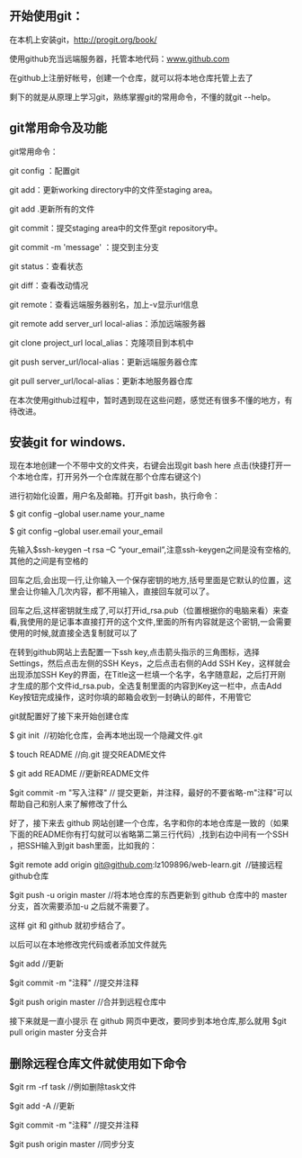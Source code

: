 ## 开始使用git：

在本机上安装git，http://progit.org/book/

使用github充当远端服务器，托管本地代码：www.github.com

在github上注册好帐号，创建一个仓库，就可以将本地仓库托管上去了

剩下的就是从原理上学习git，熟练掌握git的常用命令，不懂的就git --help。
   
## git常用命令及功能

git常用命令：

git config ：配置git

git add：更新working directory中的文件至staging area。

git add .更新所有的文件

git commit：提交staging area中的文件至git repository中。

git commit -m 'message' ：提交到主分支

git status：查看状态

git diff：查看改动情况

git remote：查看远端服务器别名，加上-v显示url信息

git remote add server_url local-alias：添加远端服务器

git clone project_url local_alias：克隆项目到本机中

git push server_url/local-alias：更新远端服务器仓库

git pull server_url/local-alias：更新本地服务器仓库

在本次使用github过程中，暂时遇到现在这些问题，感觉还有很多不懂的地方，有待改进。


## 安装git for windows.

现在本地创建一个不带中文的文件夹，右键会出现git bash here 点击(快捷打开一个本地仓库，打开另外一个仓库就在那个仓库右键这个)

进行初始化设置，用户名及邮箱。打开git bash，执行命令：

$ git config –global user.name your_name

$ git config –global user.email your_email

先输入$ssh-keygen –t rsa –C “your_email”,注意ssh-keygen之间是没有空格的,其他的之间是有空格的

回车之后,会出现一行,让你输入一个保存密钥的地方,括号里面是它默认的位置，这里会让你输入几次内容，都不用输入，直接回车就可以了。

回车之后,这样密钥就生成了,可以打开id_rsa.pub（位置根据你的电脑来看）来查看,我使用的是记事本直接打开的这个文件,里面的所有内容就是这个密钥,一会需要使用的时候,就直接全选复制就可以了

在转到github网站上去配置一下ssh key,点击箭头指示的三角图标，选择Settings，然后点击左侧的SSH Keys，之后点击右侧的Add SSH Key，这样就会出现添加SSH Key的界面，在Title这一栏填一个名字，名字随意起，之后打开刚才生成的那个文件id_rsa.pub，全选复制里面的内容到Key这一栏中，点击Add Key按钮完成操作，这时你填的邮箱会收到一封确认的邮件，不用管它

git就配置好了接下来开始创建仓库

$ git init                  //初始化仓库，会再本地出现一个隐藏文件.git

$ touch README              //向.git 提交README文件

$ git add README            //更新README文件

$git commit -m "写入注释"   // 提交更新，并注释，最好的不要省略-m"注释"可以帮助自己和别人来了解修改了什么

好了，接下来去 github 网站创建一个仓库，名字和你的本地仓库是一致的（如果下面的README你有打勾就可以省略第二第三行代码）,找到右边中间有一个SSH ，把SSH输入到git bash里面，比如我的：

$git remote add origin git@github.com:lz109896/web-learn.git  //链接远程github仓库

$git push -u origin master //将本地仓库的东西更新到 github 仓库中的 master 分支，首次需要添加-u 之后就不需要了。

这样 git 和 github 就初步结合了。

以后可以在本地修改完代码或者添加文件就先

$git add //更新

$git commit -m "注释" //提交并注释

$git push origin master //合并到远程仓库中

接下来就是一直小提示
在 github 网页中更改，要同步到本地仓库,那么就用 $git pull origin master 分支合并

## 删除远程仓库文件就使用如下命令

$git rm -rf task //例如删除task文件

$git add -A //更新

$git commit -m "注释" //提交并注释

$git push origin master //同步分支
